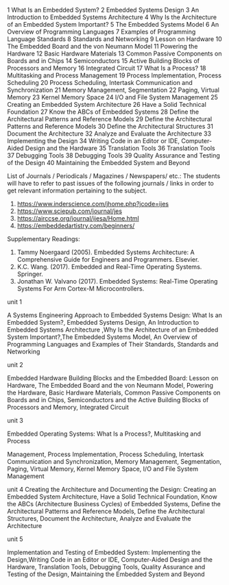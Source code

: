 1 What Is an Embedded System?
2 Embedded Systems Design
3 An Introduction to Embedded Systems Architecture
4 Why Is the Architecture of an Embedded System Important?
5 The Embedded Systems Model
6 An Overview of Programming Languages
7 Examples of Programming Language Standards
8 Standards and Networking
9 Lesson on Hardware
10 The Embedded Board and the von Neumann Model
11 Powering the Hardware
12 Basic Hardware Materials
13 Common Passive Components on Boards and in Chips
14 Semiconductors
15 Active Building Blocks of Processors and Memory
16 Integrated Circuit
17 What Is a Process?
18 Multitasking and Process Management
19 Process Implementation, Process Scheduling
20 Process Scheduling, Intertask Communication and Synchronization
21 Memory Management, Segmentation
22 Paging, Virtual Memory
23 Kernel Memory Space
24 I/O and File System Management
25 Creating an Embedded System Architecture
26 Have a Solid Technical Foundation
27 Know the ABCs of Embedded Systems
28 Define the Architectural Patterns and Reference Models
29 Define the Architectural Patterns and Reference Models
30 Define the Architectural Structures
31 Document the Architecture
32 Analyze and Evaluate the Architecture
33 Implementing the Design
34 Writing Code in an Editor or IDE, Computer-Aided Design and the Hardware
35 Translation Tools
36 Translation Tools
37 Debugging Tools
38 Debugging Tools
39 Quality Assurance and Testing of the Design
40 Maintaining the Embedded System and Beyond


List of Journals / Periodicals / Magazines / Newspapers/ etc.:
The students will have to refer to past issues of the following journals / links in order to get
relevant information pertaining to the subject.
1. https://www.inderscience.com/jhome.php?jcode=ijes
2. https://www.sciepub.com/journal/jes
3. https://airccse.org/journal/ijesa/Home.html
4. https://embeddedartistry.com/beginners/

Supplementary Readings:
1. Tammy Noergaard (2005). Embedded Systems Architecture: A Comprehensive Guide for
Engineers and Programmers. Elsevier.
2. K.C. Wang. (2017). Embedded and Real-Time Operating Systems. Springer.
3. Jonathan W. Valvano (2017). Embedded Systems: Real-Time Operating Systems For Arm
Cortex-M Microcontrollers. 


unit 1

A Systems Engineering Approach to
Embedded Systems Design: What Is an
Embedded System?, Embedded Systems
Design, An Introduction to Embedded
Systems Architecture ,Why Is the
Architecture of an Embedded System
Important?,The Embedded Systems Model,
An Overview of Programming Languages
and Examples of Their Standards, Standards
and Networking

unit 2

Embedded Hardware Building Blocks and
the Embedded Board: Lesson on Hardware,
The Embedded Board and the von Neumann
Model, Powering the Hardware, Basic
Hardware Materials, Common Passive
Components on Boards and in Chips,
Semiconductors and the Active Building
Blocks of Processors and Memory, Integrated
Circuit


unit 3 


Embedded Operating Systems: What Is a
Process?, Multitasking and Process

Management, Process Implementation,
Process Scheduling, Intertask
Communication and Synchronization,
Memory Management, Segmentation, Paging,
Virtual Memory, Kernel Memory Space, I/O
and File System Management

unit 4
Creating the Architecture and
Documenting the Design: Creating an
Embedded System Architecture, Have a Solid
Technical Foundation, Know the ABCs
(Architecture Business Cycles) of Embedded
Systems, Define the Architectural Patterns
and Reference Models, Define the
Architectural Structures, Document the
Architecture, Analyze and Evaluate the
Architecture

unit 5 

Implementation and Testing of Embedded
System: Implementing the Design,Writing
Code in an Editor or IDE, Computer-Aided
Design and the Hardware, Translation Tools,
Debugging Tools, Quality Assurance and
Testing of the Design, Maintaining the
Embedded System and Beyond
